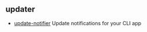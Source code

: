 ## updater

- [update-notifier](https://github.com/yeoman/update-notifier) Update notifications for your CLI app